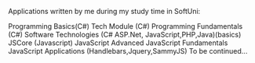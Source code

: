 Applications written by me during my study time in SoftUni:

Programming Basics(C#)
Tech Module (C#)
Programming Fundamentals (C#)
Software Technologies (C# ASP.Net, JavaScript,PHP,Java)(basics)
JSCore (Javascript)
JavaScript Advanced
JavaScript Fundamentals
JavaScript Applications (Handlebars,Jquery,SammyJS)
To be continued...
